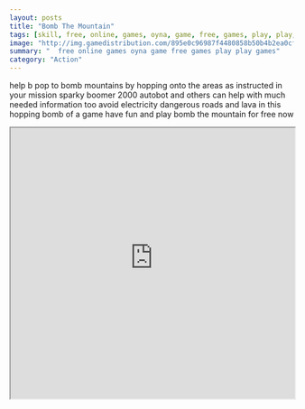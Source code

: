 ```yaml
---
layout: posts
title: "Bomb The Mountain"
tags: [skill, free, online, games, oyna, game, free, games, play, play, games]
image: "http://img.gamedistribution.com/895e0c96987f4480858b50b4b2ea0cfa.jpg"
summary: "  free online games oyna game free games play play games"
category: "Action"
---
```


help b pop to bomb mountains by hopping onto the areas as instructed in your mission sparky boomer 2000 autobot and others can help with much needed information too avoid electricity dangerous roads and lava in this hopping bomb of a game have fun and play bomb the mountain for free now

<iframe width="100%" height="480px;" src="http://html5.gamedistribution.com/895e0c96987f4480858b50b4b2ea0cfa/"></iframe>